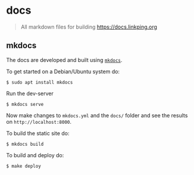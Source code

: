 # docs

> All markdown files for building https://docs.linkping.org

## mkdocs

The docs are developed and built using [`mkdocs`](https://www.mkdocs.org).

To get started on a Debian/Ubuntu system do:

```
$ sudo apt install mkdocs
```

Run the dev-server

```
$ mkdocs serve
```

Now make changes to `mkdocs.yml` and the `docs/` folder and see the results on `http://localhost:8000`.

To build the static site do:

```
$ mkdocs build
```

To build and deploy do:

```
$ make deploy
```
